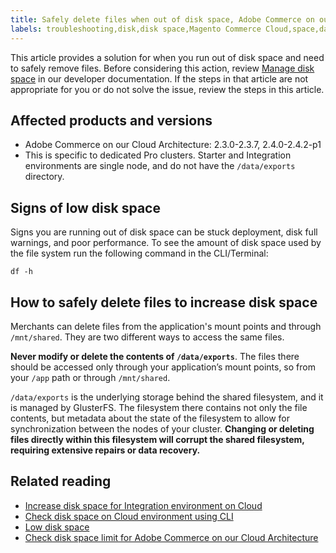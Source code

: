 ```yaml
---
title: Safely delete files when out of disk space, Adobe Commerce on our Cloud Architecture
labels: troubleshooting,disk,disk space,Magento Commerce Cloud,space,data,file,Adobe Commerce,cloud architecture
---
```

This article provides a solution for when you run out of disk space and need to safely remove files. Before considering this action, review [Manage disk space](https://devdocs.magento.com/cloud/project/manage-disk-space.html#no-space-left) in our developer documentation. If the steps in that article are not appropriate for you or do not solve the issue, review the steps in this article.


## Affected products and versions

* Adobe Commerce on our Cloud Architecture:
  2.3.0-2.3.7, 2.4.0-2.4.2-p1 
* This is specific to dedicated Pro clusters. Starter and Integration environments are single node, and do not have the `/data/exports` directory.

## Signs of low disk space

Signs you are running out of disk space can be stuck deployment, disk full warnings, and poor performance.
To see the amount of disk space used by the file system run the following command in the CLI/Terminal:

``df -h``


## How to safely delete files to increase disk space

Merchants can delete files from the application's mount points and through ``/mnt/shared``. They are two different ways to access the same files.

**Never modify or delete the contents of ``/data/exports``**. The files there should be accessed only through your application’s mount points, so from your ``/app`` path or through ``/mnt/shared``.

``/data/exports`` is the underlying storage behind the shared filesystem, and it is managed by GlusterFS. The filesystem there contains not only the file contents, but metadata about the state of the filesystem to allow for synchronization between the nodes of your cluster. **Changing or deleting files directly within this filesystem will corrupt the shared filesystem, requiring extensive repairs or data recovery.**

## Related reading

* [Increase disk space for Integration environment on Cloud](https://support.magento.com/hc/en-us/articles/360005189554)
* [Check disk space on Cloud environment using CLI](https://support.magento.com/hc/en-us/articles/360005932713)
* [Low disk space](https://support.magento.com/hc/en-us/articles/360037072592)
* [Check disk space limit for Adobe Commerce on our Cloud Architecture](https://support.magento.com/hc/en-us/articles/360038374052)
